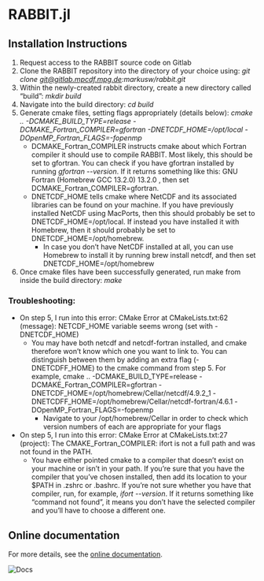 # RABBIT.jl

## Installation Instructions

1. Request access to the RABBIT source code on Gitlab
2. Clone the RABBIT repository into the directory of your choice using: *git clone git@gitlab.mpcdf.mpg.de:markusw/rabbit.git* 
3. Within the newly-created rabbit directory, create a new directory called “build”: *mkdir build* 
4. Navigate into the build directory: *cd build*
5. Generate cmake files, setting flags appropriately (details below): *cmake .. -DCMAKE_BUILD_TYPE=release -DCMAKE_Fortran_COMPILER=gfortran -DNETCDF_HOME=/opt/local -DOpenMP_Fortran_FLAGS=-fopenmp* 
   - DCMAKE_Fortran_COMPILER instructs cmake about which Fortran compiler it should use to compile RABBIT. Most likely, this should be set to gfortran. You can check if you have gfortran installed by running *gfortran --version*. If it returns something like this: GNU Fortran (Homebrew GCC 13.2.0) 13.2.0 , then set DCMAKE_Fortran_COMPILER=gfortran. 
   - DNETCDF_HOME tells cmake where NetCDF and its associated libraries can be found on your machine. If you have previously installed NetCDF using MacPorts, then this should probably be set to DNETCDF_HOME=/opt/local. If instead you have installed it with Homebrew, then it should probably be set to DNETCDF_HOME=/opt/homebrew. 
      - In case you don’t have NetCDF installed at all, you can use Homebrew to install it by running brew install netcdf, and then set DNETCDF_HOME=/opt/homebrew 
6. Once cmake files have been successfully generated, run make from inside the build directory: *make*

### Troubleshooting: 
- On step 5, I run into this error: CMake Error at CMakeLists.txt:62 (message):  NETCDF_HOME variable seems wrong (set with -DNETCDF_HOME)
   - You may have both netcdf and netcdf-fortran installed, and cmake therefore won’t know which one you want to link to. You can distinguish between them by adding an extra flag (-DNETCDFF_HOME) to the cmake command from step 5. For example, cmake .. -DCMAKE_BUILD_TYPE=release -DCMAKE_Fortran_COMPILER=gfortran -DNETCDF_HOME=/opt/homebrew/Cellar/netcdf/4.9.2_1 -DNETCDFF_HOME=/opt/homebrew/Cellar/netcdf-fortran/4.6.1 -DOpenMP_Fortran_FLAGS=-fopenmp 
      - Navigate to your /opt/homebrew/Cellar in order to check which version numbers of each are appropriate for your flags 
 - On step 5, I run into this error: CMake Error at CMakeLists.txt:27 (project): The CMAKE_Fortran_COMPILER: ifort is not a full path and was not found in the PATH. 
   - You have either pointed cmake to a compiler that doesn’t exist on your machine or isn’t in your path. If you’re sure that you have the compiler that you’ve chosen installed, then add its location to your $PATH in .zshrc or .bashrc. If you’re not sure whether you have that compiler, run, for example, *ifort --version*. If it returns something like “command not found”, it means you don’t have the selected compiler and you’ll have to choose a different one. 

## Online documentation
For more details, see the [online documentation](https://projecttorreypines.github.io/RABBIT.jl/dev).

![Docs](https://github.com/ProjectTorreyPines/RABBIT.jl/actions/workflows/make_docs.yml/badge.svg)
